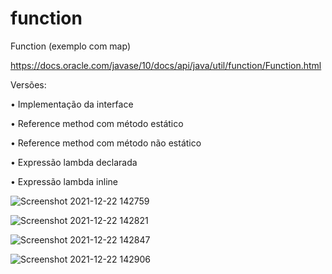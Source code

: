 # function
Function (exemplo com map)

https://docs.oracle.com/javase/10/docs/api/java/util/function/Function.html

Versões:

• Implementação da interface

• Reference method com método estático

• Reference method com método não estático

• Expressão lambda declarada

• Expressão lambda inline

![Screenshot 2021-12-22 142759](https://user-images.githubusercontent.com/54457455/147132195-7b3fa2f3-5a5d-436a-847c-536136d51f58.png)

![Screenshot 2021-12-22 142821](https://user-images.githubusercontent.com/54457455/147132231-58ed9299-7ce2-4ec1-ad04-5660ee2bfa5a.png)

![Screenshot 2021-12-22 142847](https://user-images.githubusercontent.com/54457455/147132251-5cb94af9-2e84-4c1a-8bbd-1f844129d7b2.png)

![Screenshot 2021-12-22 142906](https://user-images.githubusercontent.com/54457455/147132267-fcd66be6-e3d1-41f5-a2d7-00e2a2241c64.png)
